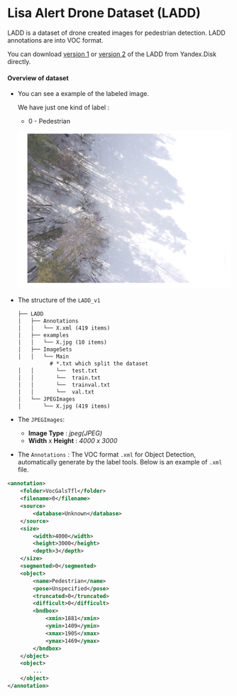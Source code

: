 # Lisa Alert Drone Dataset (LADD)

LADD is a dataset of drone created images for pedestrian detection. LADD annotations are into VOC format. 

You can download [version 1](https://yadi.sk/d/4Hz_1qpiNbHhpQ) or [version 2](https://yadi.sk/d/IBoACy3LOG8Cig) of the LADD from Yandex.Disk directly. 

#### Overview of dataset

* You can see a example of the labeled  image.

  We have just one kind of label :

  * 0 - Pedestrian

  ![example](../docs/imgs/examples/01.png)


* The structure of the `LADD_v1`

  ```
  ├── LADD
  │   ├── Annotations
  │   │   └── X.xml (419 items)
  │   ├── examples
  │   │   └── X.jpg (10 items)
  │   ├── ImageSets
  │   │   └── Main 
            # *.txt which split the dataset
  │   │       └──  test.txt
  │   │       └──  train.txt
  │   │       └──  trainval.txt
  │   │       └──  val.txt
  │   └── JPEGImages
  │       └── X.jpg (419 items)

  ```

* The  `JPEGImages`:

  * **Image Type** : *jpeg(JPEG)*
  * **Width** x **Height** : *4000 x 3000*

* The `Annotations` : The VOC format `.xml` for Object Detection, automatically generate by the label tools. Below is an example of `.xml` file.

```xml
<annotation>
    <folder>VocGalsTfl</folder>
    <filename>0</filename>
    <source>
        <database>Unknown</database>
    </source>
    <size>
        <width>4000</width>
        <height>3000</height>
        <depth>3</depth>
    </size>
    <segmented>0</segmented>
    <object>
        <name>Pedestrian</name>
        <pose>Unspecified</pose>
        <truncated>0</truncated>
        <difficult>0</difficult>
        <bndbox>
            <xmin>1881</xmin>
            <ymin>1409</ymin>
            <xmax>1905</xmax>
            <ymax>1469</ymax>
        </bndbox>
    </object>
    <object>
        ...
    </object>
</annotation> 
```



